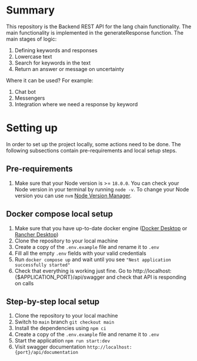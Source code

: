 # Summary

This repository is the Backend REST API for the lang chain functionality.
The main functionality is implemented in the generateResponse function. The main stages of logic:
1. Defining keywords and responses
2. Lowercase text
3. Search for keywords in the text
4. Return an answer or message on uncertainty

Where it can be used? For example:
1. Chat bot
2. Messengers
3. Integration where we need a response by keyword

# Setting up

In order to set up the project locally, some actions need to be done. The following subsections contain pre-requirements and local setup steps.

## Pre-requirements

1. Make sure that your Node version is >= `18.0.0`.
   You can check your Node version in your terminal by running `node -v`. To change your Node version you can use `nvm` [Node Version Manager](https://github.com/nvm-sh/nvm).
## Docker compose local setup

1. Make sure that you have up-to-date docker engine ([Docker Desktop](https://www.docker.com/products/docker-desktop/) or [Rancher Desktop](https://rancherdesktop.io/))
2. Clone the repository to your local machine
3. Create a copy of the `.env.example` file and rename it to `.env`
4. Fill all the empty `.env` fields with your valid credentials
5. Run `docker compose up` and wait until you see `"Nest application successfully started"`
6. Check that everything is working just fine. Go to http://localhost:{$APPLICATION_PORT}/api/swagger and check that API is responding on calls

## Step-by-step local setup

1. Clone the repository to your local machine
2. Switch to `main` branch `git checkout main`
3. Install the dependencies using `npm ci`
4. Create a copy of the `.env.example` file and rename it to `.env`
5. Start the application `npm run start:dev`
6. Visit swagger documentation `http://localhost:{port}/api/documentation`